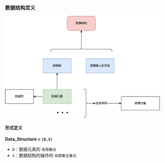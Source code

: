 ### 数据结构定义
![alt text](../数据结构定义类图.drawio.png)

#### 形式定义
**Data_Structure = `(D,S)`**
- `D`：数据元素的 `有限集合`
- `S`：数据结构的操作的 `有限集合集合`


